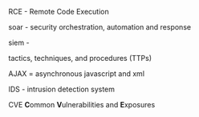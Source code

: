 
RCE - Remote Code Execution

soar - security orchestration, automation and response

siem - 

tactics, techniques, and procedures (TTPs)

AJAX = asynchronous javascript and xml

IDS - intrusion detection system

CVE **C**ommon **V**ulnerabilities and **E**xposures

